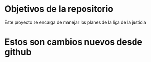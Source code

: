 # Objetivos de la repositorio

Este proyecto se encarga de manejar los planes de la liga de la justicia


# Estos son cambios nuevos desde github
